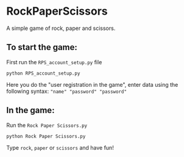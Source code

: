 # RockPaperScissors

A simple game of rock, paper and scissors.

## To start the game:

First run the ```RPS_account_setup.py``` file

```python RPS_account_setup.py```

Here you do the "user registration in the game", enter data using the following syntax: ```"name" "password" "password"```

## In the game: 

Run the ```Rock Paper Scissors.py```

```python Rock Paper Scissors.py``` 

Type ```rock```, ```paper``` or ```scissors``` and have fun!